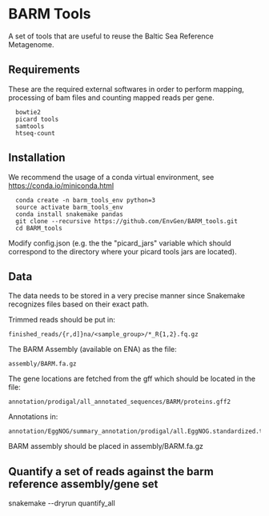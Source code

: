 # BARM Tools
A set of tools that are useful to reuse the Baltic Sea Reference Metagenome.

## Requirements
These are the required external softwares in order to perform mapping, processing of bam files and counting mapped reads per gene. 

```
  bowtie2
  picard tools
  samtools
  htseq-count
```

## Installation
We recommend the usage of a conda virtual environment, see https://conda.io/miniconda.html 

```
  conda create -n barm_tools_env python=3
  source activate barm_tools_env
  conda install snakemake pandas
  git clone --recursive https://github.com/EnvGen/BARM_tools.git
  cd BARM_tools
```

Modify config.json (e.g. the the "picard_jars" variable which should correspond to the directory where your picard tools jars are located).

## Data
The data needs to be stored in a very precise manner since Snakemake recognizes files based on their exact path.

Trimmed reads should be put in:

    finished_reads/{r,d]}na/<sample_group>/*_R{1,2}.fq.gz

The BARM Assembly (available on ENA) as the file:

    assembly/BARM.fa.gz

The gene locations are fetched from the gff which should be located in the file:

    annotation/prodigal/all_annotated_sequences/BARM/proteins.gff2

Annotations in:

    annotation/EggNOG/summary_annotation/prodigal/all.EggNOG.standardized.tsv
   
BARM assembly should be placed in assembly/BARM.fa.gz

## Quantify a set of reads against the barm reference assembly/gene set

snakemake --dryrun quantify_all
